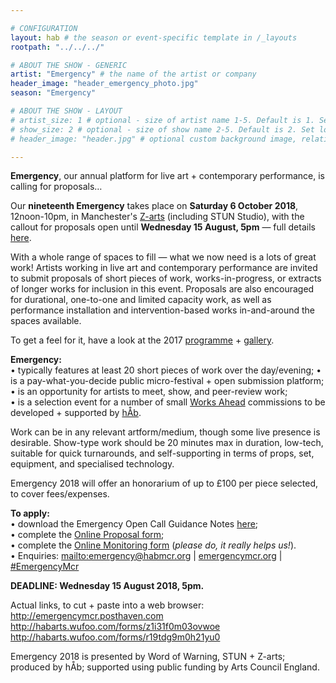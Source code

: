 ```yaml
---

# CONFIGURATION
layout: hab # the season or event-specific template in /_layouts
rootpath: "../../../"

# ABOUT THE SHOW - GENERIC
artist: "Emergency" # the name of the artist or company
header_image: "header_emergency_photo.jpg"   
season: "Emergency"

# ABOUT THE SHOW - LAYOUT
# artist_size: 1 # optional - size of artist name 1-5. Default is 1. Set longer names to lower values
# show_size: 2 # optional - size of show name 2-5. Default is 2. Set longer names to lower values
# header_image: "header.jpg" # optional custom background image, relative to current page

---
```

**Emergency**, our annual platform for live art + contemporary performance, is calling for proposals…            
           
Our **nineteenth Emergency** takes place on **Saturday 6 October 2018**, 12noon-10pm, in Manchester's <a href="http://www.z-arts.org/about-us/getting-here" target="_blank">Z-arts</a> (including STUN Studio), with the callout for proposals open until **Wednesday 15 August, 5pm** — full details <a href="http://emergencymcr.posthaven.com" target="_blank">here</a>.             
         
With a whole range of spaces to fill — what we now need is a lots of great work! Artists working in live art and contemporary performance are invited to submit proposals of short pieces of work, works-in-progress, or extracts of longer works for inclusion in this event. Proposals are also encouraged for durational, one-to-one and limited capacity work, as well as performance installation and intervention-based works in-and-around the spaces available.       
               
To get a feel for it, have a look at the 2017 [programme](/archive/2017-emergency) + [gallery](/galleries/2017-emergency).           
         
**Emergency:**    
• typically features at least 20 short pieces of work over the day/evening;
• is a pay-what-you-decide public micro-festival + open submission platform;        
• is an opportunity for artists to meet, show, and peer-review work;      
• is a selection event for a number of small [Works Ahead](/hab/worksahead) commissions to be developed + supported by [hÅb](/hab).      
          
Work can be in any relevant artform/medium, though some live presence is desirable. Show-type work should be 20 minutes max in duration, low-tech, suitable for quick turnarounds, and self-supporting in terms of props, set, equipment, and specialised technology.        
          
Emergency 2018 will offer an honorarium of up to £100 per piece selected, to cover fees/expenses.      
       
**To apply:**       
• download the Emergency Open Call Guidance Notes <a href="http://emergencymcr.posthaven.com" target="_blank">here</a>;         
• complete the <a href="http://habarts.wufoo.com/forms/z1i31f0m03ovwoe" target="_blank">Online Proposal form</a>;            
• complete the <a href="http://habarts.wufoo.com/forms/r19tdg9m0h21yu0" target="_blank">Online Monitoring form</a> (*please do, it really helps us!*).         
• Enquiries: <mailto:emergency@habmcr.org> | <a href="http://emergencymcr.org" target="_blank">emergencymcr.org</a> | <a href="http://twitter.com/hashtag/EmergencyMcr" target="_blank">#EmergencyMcr</a>            
          
**DEADLINE: Wednesday 15 August 2018, 5pm.**      
          
Actual links, to cut + paste into a web browser:         
http://emergencymcr.posthaven.com          
http://habarts.wufoo.com/forms/z1i31f0m03ovwoe            
http://habarts.wufoo.com/forms/r19tdg9m0h21yu0         
             
Emergency 2018 is presented by Word of Warning, STUN + Z-arts; produced by hÅb; supported using public funding by Arts Council England.
